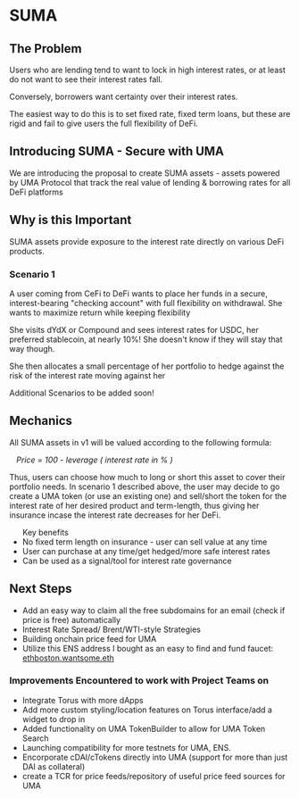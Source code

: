 # SUMA

<h2>The Problem</h2>
	<p>Users who are lending tend to want to lock in high interest rates, or at least do not want to see their interest rates fall.</p>
	<p>Conversely, borrowers want certainty over their interest rates.</p>
	<p>The easiest way to do this is to set fixed rate, fixed term loans, but these are rigid and fail to give users the full flexibility of DeFi.</p>
	
<h2>Introducing SUMA - Secure with UMA</h2>
	<p>We are introducing the proposal to create SUMA assets - assets powered by UMA Protocol that track the real value of lending &amp; borrowing rates for all DeFi platforms</p>
	
<h2>Why is this Important</h2>
<p>
	SUMA assets provide exposure to the interest rate directly on various DeFi products. 
</p>
	<h3>Scenario 1</h3>
	<p>A user coming from CeFi to DeFi wants to place her funds in a secure, interest-bearing "checking account" with full flexibility on withdrawal. She wants to maximize return while keeping flexibility</p>
	<p>She visits dYdX or Compound and sees interest rates for USDC, her preferred stablecoin, at nearly 10%! She doesn't know if they will stay that way though.</p>
	<p>She then allocates a small percentage of her portfolio to hedge against the risk of the interest rate moving against her</p>

<p>Additional Scenarios to be added soon!</p>

<h2>Mechanics</h2>
<p>All SUMA assets in v1 will be valued according to the following formula: </p>
				<p style="padding-left: 2.5%"><i>Price = 100 - leverage ( interest rate in % )</i></p>


<p>Thus, users can choose how much to long or short this asset to cover their portfolio needs. In scenario 1 described above, the user may decide to go create a UMA token (or use an existing one) and sell/short the token for the interest rate of her desired product and term-length, thus giving her insurance incase the interest rate decreases for her DeFi.
	</p>
	
<ul>Key benefits
		<li>No fixed term length on insurance - user can sell value at any time</li>
		<li>User can purchase at any time/get hedged/more safe interest rates</li>
		<li>Can be used as a signal/tool for interest rate governance</li>
	
</ul>

## Next Steps
- Add an easy way to claim all the free subdomains for an email (check if price is free) automatically
- Interest Rate Spread/ Brent/WTI-style Strategies
- Building onchain price feed for UMA
- Utilize this ENS address I bought as an easy to find and fund faucet: [ethboston.wantsome.eth](https://etherscan.io/tx/0x71394662f983d4488df54f1c3fce02f19b32627c0fb741b3cccfefc028c7b274)

### Improvements Encountered to work with Project Teams on
- Integrate Torus with more dApps
- Add more custom styling/location features on Torus  interface/add a widget to drop in
- Added functionality on UMA TokenBuilder to allow for UMA Token Search
- Launching compatibility for more testnets for UMA, ENS.
- Encorporate cDAI/cTokens directly into UMA (support for more than just DAI as collateral)
- create a TCR for price feeds/repository of useful price feed sources for UMA
